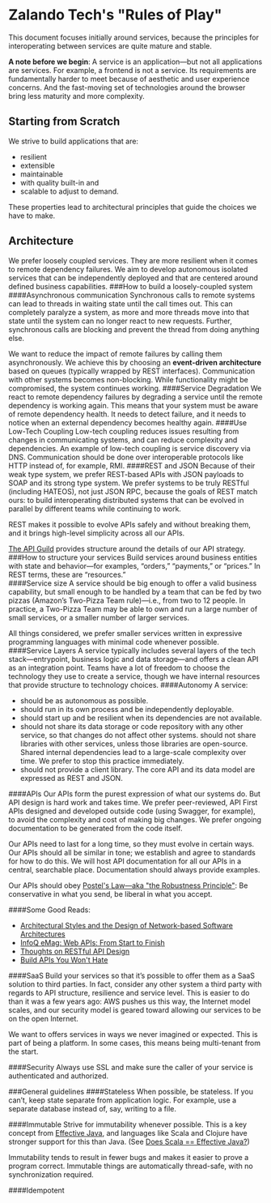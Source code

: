 Zalando Tech's "Rules of Play"
========================================
This document focuses initially around services, because the principles for interoperating between services are quite mature and stable. 

**A note before we begin**: A service is an application—but not all applications are services. For example, a frontend is not a service. Its requirements are fundamentally harder to meet because of aesthetic and user experience concerns. And the fast-moving set of technologies around the browser bring less maturity and more complexity.

Starting from Scratch
------------------------------------------------------------
We strive to build applications that are:
- resilient
- extensible
- maintainable
- with quality built-in and 
- scalable to adjust to demand. 

These properties lead to architectural principles that guide the choices we have to make.

Architecture
------------------------------------------------------------
We prefer loosely coupled services. They are more resilient when it comes to remote dependency failures. We aim to develop autonomous isolated services that can be independently deployed and that are centered around defined business capabilities. 
###How to build a loosely-coupled system
####Asynchronous communication
Synchronous calls to remote systems can lead to threads in waiting state until the call times out. This can completely paralyze a system, as more and more threads move into that state until the system can no longer react to new requests. Further, synchronous calls are blocking and prevent the thread from doing anything else.

We want to reduce the impact of remote failures by calling them asynchronously. We achieve this by choosing an **event-driven architecture** based on queues (typically wrapped by REST interfaces). Communication with other systems becomes non-blocking. While functionality might be compromised, the system continues working.
####Service Degradation
We react to remote dependency failures by degrading a service until the remote dependency is working again. This means that your system must be aware of remote dependency health. It needs to detect failure, and it needs to notice when an external dependency becomes healthy again.
####Use Low-Tech Coupling
Low-tech coupling reduces issues resulting from changes in communicating systems, and can reduce complexity and dependencies. An example of low-tech coupling is service discovery via DNS. Communication should be done over interoperable protocols like HTTP instead of, for example, RMI.
####REST and JSON
Because of their weak type system, we prefer REST-based APIs with JSON payloads to SOAP and its strong type system. We prefer systems to be truly RESTful (including HATEOS), not just JSON RPC, because the goals of REST match ours: to build interoperating distributed systems that can be evolved in parallel by different teams while continuing to work.

REST makes it possible to evolve APIs safely and without breaking them, and it brings high-level simplicity across all our APIs.

[The API Guild](https://tech.zalando.com/blog/on-apis-and-the-zalando-api-guild/) provides structure around the details of our API strategy.
###How to structure your services
Build services around business entities with state and behavior—for examples, “orders,” “payments,” or “prices.” In REST terms, these are “resources.”  
####Service size
A service should be big enough to offer a valid business capability, but small enough to be handled by a team that can be fed by two pizzas (Amazon’s Two-Pizza Team rule)—i.e., from two to 12 people. In practice, a Two-Pizza Team may be able to own and run a large number of small services, or a smaller number of larger services. 

All things considered, we prefer smaller services written in expressive programming languages with minimal code whenever possible.
####Service Layers
A service typically includes several layers of the tech stack—entrypoint, business logic and data storage—and offers a clean API as an integration point. Teams have a lot of freedom to choose the technology they use to create a service, though we have internal resources that provide structure to technology choices.
####Autonomy
A service:
- should be as autonomous as possible.
- should run in its own process and be independently deployable.
- should start up and be resilient when its dependencies are not available.
- should not share its data storage or code repository with any other service, so that changes do not affect other systems.
should not share libraries with other services, unless those libraries are open-source. Shared internal dependencies lead to a large-scale complexity over time. We prefer to stop this practice immediately.
- should not provide a client library. The core API and its data model are expressed as REST and JSON.

####APIs
Our APIs form the purest expression of what our systems do. But API design is hard work and takes time. We prefer peer-reviewed, API First APIs designed and developed outside code (using Swagger, for example), to avoid the complexity and cost of making big changes. We prefer ongoing documentation to be generated from the code itself.

Our APIs need to last for a long time, so they must evolve in certain ways. Our APIs should all be similar in tone; we establish and agree to standards for how to do this. We will host API documentation for all our APIs in a central, searchable place. Documentation should always provide examples.

Our APIs should obey [Postel's Law—aka "the Robustness Principle"](https://en.wikipedia.org/wiki/Robustness_principle): Be conservative in what you send, be liberal in what you accept.

####Some Good Reads: 
- [Architectural Styles and the Design of Network-based Software Architectures](https://www.ics.uci.edu/~fielding/pubs/dissertation/top.htm)
- [InfoQ eMag: Web APIs: From Start to Finish](www.infoq.com/minibooks/emag-web-api)
- [Thoughts on RESTful API Design](https://restful-api-design.readthedocs.org/en/latest/)
- [Build APIs You Won't Hate](https://leanpub.com/build-apis-you-wont-hate)

####SaaS
Build your services so that it’s possible to offer them as a SaaS solution to third parties. In fact, consider any other system a third party with regards to API structure, resilience and service level. This is easier to do than it was a few years ago: AWS pushes us this way, the Internet model scales, and our security model is geared toward allowing our services to be on the open Internet. 

We want to offers services in ways we never imagined or expected. This is part of being a platform. In some cases, this means being multi-tenant from the start.

####Security
Always use SSL and make sure the caller of your service is authenticated and authorized.  

###General guidelines
####Stateless
When possible, be stateless. If you can’t, keep state separate from application logic. For example, use a separate database instead of, say, writing to a file.

####Immutable
Strive for immutability whenever possible. This is a key concept from [Effective Java](http://www.amazon.com/Effective-Java-Edition-Joshua-Bloch/dp/0321356683), and languages like Scala and Clojure have stronger support for this than Java. (See [Does Scala == Effective Java?](http://www.grahamlea.com/2013/12/does-scala-equal-effective-java/)) 

Immutability tends to result in fewer bugs and makes it easier to prove a program correct. Immutable things are automatically thread-safe, with no synchronization required.

####Idempotent
